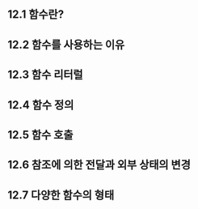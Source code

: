 ## 12.1 함수란?

## 12.2 함수를 사용하는 이유

## 12.3 함수 리터럴

## 12.4 함수 정의

## 12.5 함수 호출

## 12.6 참조에 의한 전달과 외부 상태의 변경

## 12.7 다양한 함수의 형태
